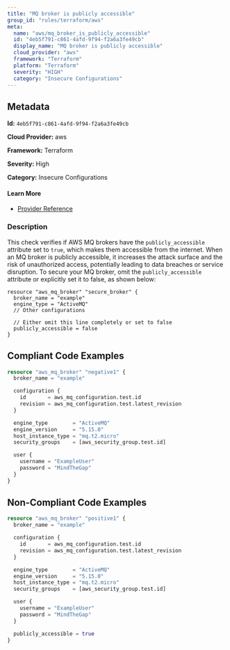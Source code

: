 ```yaml
---
title: "MQ broker is publicly accessible"
group_id: "rules/terraform/aws"
meta:
  name: "aws/mq_broker_is_publicly_accessible"
  id: "4eb5f791-c861-4afd-9f94-f2a6a3fe49cb"
  display_name: "MQ broker is publicly accessible"
  cloud_provider: "aws"
  framework: "Terraform"
  platform: "Terraform"
  severity: "HIGH"
  category: "Insecure Configurations"
---
```

## Metadata

**Id:** `4eb5f791-c861-4afd-9f94-f2a6a3fe49cb`

**Cloud Provider:** aws

**Framework:** Terraform

**Severity:** High

**Category:** Insecure Configurations

#### Learn More

 - [Provider Reference](https://registry.terraform.io/providers/hashicorp/aws/latest/docs/resources/mq_broker)

### Description

 This check verifies if AWS MQ brokers have the `publicly_accessible` attribute set to `true`, which makes them accessible from the internet. When an MQ broker is publicly accessible, it increases the attack surface and the risk of unauthorized access, potentially leading to data breaches or service disruption. To secure your MQ broker, omit the `publicly_accessible` attribute or explicitly set it to false, as shown below:

```
resource "aws_mq_broker" "secure_broker" {
  broker_name = "example"
  engine_type = "ActiveMQ"
  // Other configurations
  
  // Either omit this line completely or set to false
  publicly_accessible = false
}
```


## Compliant Code Examples
```terraform
resource "aws_mq_broker" "negative1" {
  broker_name = "example"

  configuration {
    id       = aws_mq_configuration.test.id
    revision = aws_mq_configuration.test.latest_revision
  }

  engine_type        = "ActiveMQ"
  engine_version     = "5.15.0"
  host_instance_type = "mq.t2.micro"
  security_groups    = [aws_security_group.test.id]

  user {
    username = "ExampleUser"
    password = "MindTheGap"
  }
}
```
## Non-Compliant Code Examples
```terraform
resource "aws_mq_broker" "positive1" {
  broker_name = "example"

  configuration {
    id       = aws_mq_configuration.test.id
    revision = aws_mq_configuration.test.latest_revision
  }

  engine_type        = "ActiveMQ"
  engine_version     = "5.15.0"
  host_instance_type = "mq.t2.micro"
  security_groups    = [aws_security_group.test.id]

  user {
    username = "ExampleUser"
    password = "MindTheGap"
  }

  publicly_accessible = true
}
```
